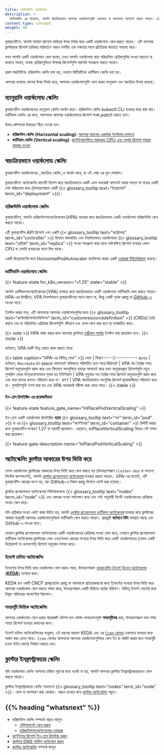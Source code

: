 ```yaml
---
title: অটোস্কেলিং ওয়ার্কলোড
description: >-
  অটোস্কেলিং এর সাহায্যে, আপনি স্বয়ংক্রিয়ভাবে আপনার ওয়ার্কলোডগুলি একভাবে বা অন্যভাবে আপডেট করতে পারেন। এটি আপনার ক্লাস্টারকে রিসোর্স চাহিদার পরিবর্তনে আরও নমনীয় এবং দক্ষতার সাথে প্রতিক্রিয়া জানাতে সাহায্য করে।
content_type: concept
weight: 40
---
```


<!-- overview -->

কুবারনেটিসে, আপনি বর্তমান রিসোর্স চাহিদার উপর নির্ভর করে একটি ওয়ার্কলোড _স্কেল_ করতে পারেন।
এটি আপনার ক্লাস্টারকে রিসোর্স চাহিদার পরিবর্তনে আরও নমনীয় এবং দক্ষতার সাথে প্রতিক্রিয়া জানাতে সাহায্য করে।

যখন আপনি একটি ওয়ার্কলোড স্কেল করেন, তখন আপনি ওয়ার্কলোড দ্বারা পরিচালিত রেপ্লিকাগুলির সংখ্যা বাড়াতে বা কমাতে পারেন,
অথবা রেপ্লিকাগুলিতে উপলব্ধ রিসোর্সগুলি সরাসরি সামঞ্জস্য করতে পারেন।

প্রথম পদ্ধতিটিকে _হরিজন্টাল স্কেলিং_ বলা হয়, যেখানে দ্বিতীয়টিকে 
_ভার্টিকাল স্কেলিং_ বলা হয়।

আপনার ব্যবহার কেসের উপর নির্ভর করে, আপনার ওয়ার্কলোডগুলি স্কেল করার ম্যানুয়াল এবং স্বয়ংক্রিয় উপায় রয়েছে।

<!-- body -->

## ম্যানুয়ালি ওয়ার্কলোড স্কেলিং

কুবারনেটিস ওয়ার্কলোডের _ম্যানুয়াল স্কেলিং_ সমর্থন করে। হরিজন্টাল স্কেলিং kubectl CLI ব্যবহার করে করা যায়।
ভার্টিকাল স্কেলিং এর জন্য, আপনাকে আপনার ওয়ার্কলোডের
রিসোর্স সংজ্ঞা _patch_ করতে হবে।

উভয় কৌশলের উদাহরণ নীচে দেওয়া হল।

- **হরিজন্টাল স্কেলিং (Horizontal scaling)**: [আপনার অ্যাপের একাধিক ইনস্ট্যান্স চালানো](/docs/tutorials/kubernetes-basics/scale/scale-intro/)
- **ভার্টিকাল স্কেলিং (Vertical scaling)**: [কন্টেইনারগুলিতে বরাদ্দকৃত CPU এবং মেমরি রিসোর্স পুনরায় আকার দেওয়া](/docs/tasks/configure-pod-container/resize-container-resources)

## স্বয়ংক্রিয়ভাবে ওয়ার্কলোড স্কেলিং

কুবারনেটিস ওয়ার্কলোডের _স্বয়ংক্রিয় স্কেলিং_ও সমর্থন করে, যা এই পেজ এর মূল ফোকাস।

কুবারনেটিসে _অটোস্কেলিং_ ধারণাটি নির্দেশ করে স্বয়ংক্রিয়ভাবে 
একটি এমন অবজেক্ট আপডেট করার ক্ষমতা যা
পডের একটি সেট পরিচালনা করে (উদাহরণস্বরূপ একটি {{< glossary_tooltip text="ডিপ্লয়মেন্ট" term_id="deployment" >}})।

### হরিজন্টালি ওয়ার্কলোড স্কেলিং

কুবারনেটিসে, আপনি _হরিজন্টালপডঅটোস্কেলার_ (HPA) ব্যবহার করে স্বয়ংক্রিয়ভাবে একটি ওয়ার্কলোড হরিজন্টালি স্কেল করতে পারেন।

এটি কুবারনেটিস API রিসোর্স এবং একটি {{< glossary_tooltip text="কন্ট্রোলার" term_id="controller" >}} হিসাবে বাস্তবায়িত
এবং নিয়মিতভাবে ওয়ার্কলোডে {{< glossary_tooltip text="রেপ্লিকা" term_id="replica" >}} সংখ্যা সামঞ্জস্য করে
যাতে পর্যবেক্ষিত রিসোর্স ব্যবহার যেমন CPU বা মেমরি ব্যবহারের সাথে মিল থাকে।

একটি ডিপ্লয়মেন্টের জন্য HorizontalPodAutoscaler কনফিগার করার একটি [ওয়াকথ্রু টিউটোরিয়াল](/docs/tasks/run-application/horizontal-pod-autoscale-walkthrough) রয়েছে।

### ভার্টিকালি ওয়ার্কলোড স্কেলিং

{{< feature-state for_k8s_version="v1.25" state="stable" >}}

আপনি _ভার্টিকালপডঅটোস্কেলার_ (VPA) ব্যবহার করে স্বয়ংক্রিয়ভাবে একটি ওয়ার্কলোড ভার্টিকালি স্কেল করতে পারেন।
HPA-এর বিপরীতে, VPA ডিফল্টভাবে কুবারনেটিসের সাথে আসে না, কিন্তু একটি পৃথক প্রকল্প
যা [GitHub-এ](https://github.com/kubernetes/autoscaler/tree/9f87b78df0f1d6e142234bb32e8acbd71295585a/vertical-pod-autoscaler) পাওয়া যাবে।

ইনস্টল করার পরে, এটি আপনাকে আপনার ওয়ার্কলোডগুলির জন্য {{< glossary_tooltip text="কাস্টমরিসোর্সডেফিনিশন" term_id="customresourcedefinition" >}}
(CRDs) তৈরি করতে দেয় যা পরিচালিত রেপ্লিকার রিসোর্সগুলি _কীভাবে_ এবং _কখন_ স্কেল করা হবে তা সংজ্ঞায়িত করে।

{{< note >}}
HPA কাজ করার জন্য আপনার ক্লাস্টারে [মেট্রিকস সার্ভার](https://github.com/kubernetes-sigs/metrics-server)
ইনস্টল করা প্রয়োজন হবে।
{{< /note >}}

বর্তমানে, VPA চারটি ভিন্ন মোডে কাজ করতে পারে:

{{< table caption="VPA-এর বিভিন্ন মোড" >}}
মোড | বিবরণ
:----|:-----------
`Auto` | বর্তমানে, `Recreate` in-place আপডেটে ভবিষ্যতে পরিবর্তিত হতে পারে
রিক্রিয়েট | VPA পড তৈরির সময় রিসোর্স অনুরোধগুলি বরাদ্দ করে এবং বিদ্যমান পডগুলিতে তাদের আপডেট করে যখন অনুরোধকৃত রিসোর্সগুলি নতুন সুপারিশ থেকে উল্লেখযোগ্যভাবে পৃথক হয়
ইনিশিয়াল | VPA শুধুমাত্র পড তৈরির সময় রিসোর্স অনুরোধগুলি বরাদ্দ করে এবং পরে তাদের কখনও পরিবর্তন করে না।
`Off` | VPA স্বয়ংক্রিয়ভাবে পডগুলির রিসোর্স প্রয়োজনীয়তা পরিবর্তন করে না। সুপারিশগুলি গণনা করা হয় এবং VPA অবজেক্টে পরীক্ষা করা যেতে পারে।
{{< /table >}}

#### ইন-প্লেস রিসাইজিং এর প্রয়োজনীয়তা

{{< feature-state feature_gate_name="InPlacePodVerticalScaling" >}}

ইন-প্লেস একটি ওয়ার্কলোড রিসাইজিং **ছাড়া** {{< glossary_tooltip text="পড" term_id="pod" >}} 
বা এর {{< glossary_tooltip text="কন্টেইনার" term_id="container" >}} রিস্টার্ট করার জন্য কুবারনেটিস সংস্করণ 1.27 বা পরবর্তী প্রয়োজন।
এছাড়াও, InPlaceVerticalScaling ফিচার গেট সক্ষম করা প্রয়োজন।

{{< feature-gate-description name="InPlacePodVerticalScaling" >}}

## অটোস্কেলিং ক্লাস্টার আকারের উপর ভিত্তি করে

যেসব ওয়ার্কলোড ক্লাস্টারের আকারের উপর ভিত্তি করে স্কেল করতে হয় (উদাহরণস্বরূপ `cluster-dns` বা অন্যান্য সিস্টেম কম্পোনেন্ট), 
আপনি [_ক্লাস্টার প্রপোরশনাল অটোস্কেলার_](https://github.com/kubernetes-sigs/cluster-proportional-autoscaler) 
ব্যবহার করতে পারেন। VPA-এর মতোই, 
এটি কুবারনেটিস কোরের অংশ নয়, 
বরং GitHub-এ নিজস্ব প্রকল্প হিসাবে হোস্ট করা হয়েছে।

ক্লাস্টার প্রপোরশনাল অটোস্কেলার শিডিউলযোগ্য {{< glossary_tooltip text="nodes" term_id="node" >}}
এবং কোরের সংখ্যা পর্যবেক্ষণ করে এবং সেই অনুযায়ী টার্গেট ওয়ার্কলোডের রেপ্লিকার সংখ্যা স্কেল করে।

যদি রেপ্লিকার সংখ্যা একই থাকা উচিত হয়, 
আপনি [_ক্লাস্টার প্রপোরশনাল ভার্টিকাল অটোস্কেলার_](https://github.com/kubernetes-sigs/cluster-proportional-vertical-autoscaler) 
ব্যবহার করে ক্লাস্টারের আকার অনুযায়ী আপনার ওয়ার্কলোডগুলিকে ভার্টিকালি স্কেল করতে পারেন। প্রকল্পটি **বর্তমানে বিটা** অবস্থায় আছে এবং GitHub-এ পাওয়া যাবে।

যেখানে ক্লাস্টার প্রপোরশনাল অটোস্কেলার একটি ওয়ার্কলোডের রেপ্লিকার সংখ্যা স্কেল করে,
সেখানে ক্লাস্টার প্রপোরশনাল ভার্টিকাল অটোস্কেলার ক্লাস্টারের নোড এবং/অথবা কোরের 
সংখ্যার উপর ভিত্তি করে একটি ওয়ার্কলোডের (যেমন একটি ডিপ্লয়মেন্ট বা ডেমনসেট) রিসোর্স অনুরোধ সমন্বয় করে।

### ইভেন্ট চালিত অটোস্কেলিং

ইভেন্টের উপর ভিত্তি করে ওয়ার্কলোড স্কেল করাও সম্ভব, 
উদাহরণস্বরূপ [_কুবারনেটিস ইভেন্ট ড্রিভেন অটোস্কেলার_ (**KEDA**)](https://keda.sh/) ব্যবহার করে।

KEDA হল একটি CNCF গ্র্যাজুয়েটেড প্রকল্প যা আপনাকে প্রক্রিয়াকরণের জন্য ইভেন্টের সংখ্যার উপর
ভিত্তি করে আপনার ওয়ার্কলোড স্কেল করতে সক্ষম করে, উদাহরণস্বরূপ একটি কিউতে বার্তার পরিমাণ।
বিভিন্ন ইভেন্ট সোর্সের জন্য বিস্তৃত পরিসরের অ্যাডাপ্টার বিদ্যমান।

### সময়সূচী ভিত্তিক অটোস্কেলিং

আপনার ওয়ার্কলোড স্কেল করার আরেকটি কৌশল হল স্কেলিং 
অপারেশনগুলি **সময়সূচীবদ্ধ** করা, উদাহরণস্বরূপ অফ-পিক সময়ে রিসোর্স ব্যবহার কমানোর জন্য।

ইভেন্ট চালিত অটোস্কেলিংয়ের অনুরূপ, এই ধরনের আচরণ KEDA এবং
এর [`Cron` স্কেলার](https://keda.sh/docs/2.13/scalers/cron/) একসাথে ব্যবহার করে অর্জন করা যেতে পারে। 
`Cron` স্কেলার আপনাকে আপনার ওয়ার্কলোডগুলিকে স্কেল ইন বা আউট করার জন্য সময়সূচী (এবং টাইম জোন) নির্ধারণ করতে দেয়।

## ক্লাস্টার ইনফ্রাস্ট্রাকচার স্কেলিং

যদি ওয়ার্কলোড স্কেলিং আপনার চাহিদা পূরণের জন্য যথেষ্ট না হয়, আপনি আপনার ক্লাস্টার ইনফ্রাস্ট্রাকচারকেও স্কেল করতে পারেন।

ক্লাস্টার ইনফ্রাস্ট্রাকচার স্কেলিং সাধারণত {{< glossary_tooltip text="nodes" term_id="node" >}}। 
যোগ বা অপসারণ করা বোঝায়। 
আরও তথ্যের জন্য [ক্লাস্টার অটোস্কেলিং](/docs/concepts/cluster-administration/cluster-autoscaling/) পড়ুন।

## {{% heading "whatsnext" %}}

- হরিজন্টাল স্কেলিং সম্পর্কে আরও জানুন
  - [স্টেটফুলসেট স্কেল করুন](/docs/tasks/run-application/scale-stateful-set/)
  - [হরিজন্টালপডঅটোস্কেলার ওয়াকথ্রু](/docs/tasks/run-application/horizontal-pod-autoscale-walkthrough/)
- [কন্টেইনার রিসোর্স ইন-প্লেস রিসাইজ করুন](/docs/tasks/configure-pod-container/resize-container-resources/)
- [ক্লাস্টারে DNS সার্ভিস অটোস্কেল করুন](/docs/tasks/administer-cluster/dns-horizontal-autoscaling/)
- [ক্লাস্টার অটোস্কেলিং](/docs/concepts/cluster-administration/cluster-autoscaling/) সম্পর্কে জানুন
